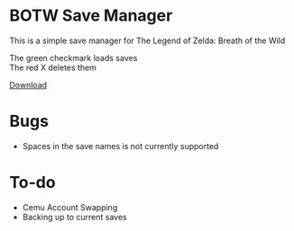 # BOTW Save Manager
This is a simple save manager for The Legend of Zelda: Breath of the Wild

The green checkmark loads saves<br>
The red X deletes them

<a href="https://github.com/MADMAN-Modding/BOTW-Save-Manager/releases/latest">Download</a>

# Bugs
* Spaces in the save names is not currently supported

# To-do
* Cemu Account Swapping
* Backing up to current saves